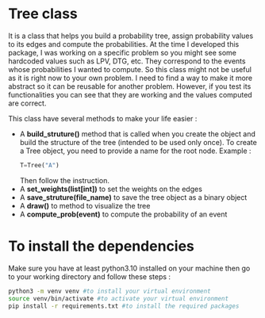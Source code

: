 # Tree class
It is a class that helps you build a probability tree, assign probability values to its edges and compute the probabilities.
At the time I developed this package, I was working on a specific problem so you might see some hardcoded values such as LPV, DTG, etc.
They correspond to the events whose probabilities I wanted to compute. So this class might not be useful as it is right now to your own problem.
I need to find a way to make it more abstract so it can be reusable for another problem. However, if you test its functionalities you can see that they are working and the values computed are correct.

This class have several methods to make your life easier :
- A **build_struture()** method that is called when you create the object and build the structure of the tree (intended to be used only once). To create a Tree object, you need to provide a name for the root node. Example :
  ```python
  T=Tree("A")
  ```
  Then follow the instruction.
- A **set_weights(list[int])** to set the weights on the edges
- A **save_struture(file_name)** to save the tree object as a binary object
- A **draw()** to method to visualize the tree
- A **compute_prob(event)** to compute the probability of an event   

# To install the dependencies

Make sure you have at least python3.10 installed on your machine then go to your working directory and follow these steps :

```bash
python3 -m venv venv #to install your virtual environment
source venv/bin/activate #to activate your virtual environment
pip install -r requirements.txt #to install the required packages
```
